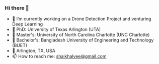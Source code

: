 ### Hi there 👋

<!--
**shaikhalvee/shaikhalvee** is a ✨ _special_ ✨ repository because its `README.md` (this file) appears on your GitHub profile.

Here are some ideas to get you started:

- 🔭 I’m currently working on ...
- 🌱 I’m currently learning ...
- 👯 I’m looking to collaborate on ...
- 🤔 I’m looking for help with ...
- 💬 Ask me about ...
- 📫 How to reach me: ...
- 😄 Pronouns: ...
- ⚡ Fun fact: ...
- My ID: 10582892
-->

- 🔭 I’m currently working on a Drone Detection Project and venturing Deep Learning
- 📖 PhD: University of Texas Arlington (UTA)
- 📖 Master's: University of North Carolina Charlotte (UNC Charlotte)
- 📖 Bachelor's: Bangladesh University of Engineering and Technology (BUET)
- 📍 Arlington, TX, USA
- 📫 How to reach me: shaikhalvee@gmail.com

